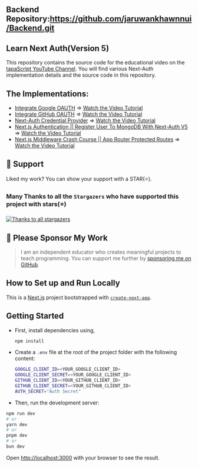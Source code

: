 ## Backend Repository:https://github.com/jaruwankhawnnui/Backend.git


## Learn Next Auth(Version 5)

This repository contains the source code for the educational video on the [tapaScript YouTube Channel](https://www.youtube.com/tapasadhikary). You will find various Next-Auth implementation details and the source code in this repository.

## The Implementations:

- [Integrate Google OAUTH](https://github.com/tapascript/learn-next-auth/tree/01-integrate-google-provider) => [Watch the Video Tutorial](https://www.youtube.com/watch?v=O8Ae6MC5bf4)
- [Integrate GitHub OAUTH](https://github.com/tapascript/learn-next-auth/tree/02-integrate-github-provider) => [Watch the Video Tutorial](https://www.youtube.com/watch?v=O8Ae6MC5bf4)
- [Next-Auth Credential Provider](https://github.com/tapascript/learn-next-auth/tree/03-credential-auth) => [Watch the Video Tutorial](https://www.youtube.com/watch?v=4m7u7zGbdTI)
- [Next.js Authentication || Register User To MongoDB With Next-Auth V5](https://github.com/tapascript/learn-next-auth/tree/04-persist-auth-mongo) => [Watch the Video Tutorial](https://www.youtube.com/watch?v=5kmZAqc2Jeg)
- [Next.js Middleware Crash Course || App Router Protected Routes](https://github.com/tapascript/learn-next-auth/tree/05-middleware) => [Watch the Video Tutorial](https://www.youtube.com/watch?v=jHrjnZM26i4)

## 🫶 Support
Liked my work? You can show your support with a STAR(⭐).

### Many Thanks to all the `Stargazers` who have supported this project with stars(⭐)

[![Thanks to all stargazers](https://git-lister.onrender.com/api/stars/tapascript/learn-next-auth?limit=15)](https://github.com/tapascript/learn-next-auth/stargazers)

## 🙏 Please Sponsor My Work

> I am an independent educator who creates meaningful projects to teach programming. You can support me further by [sponsoring me on GitHub](https://github.com/sponsors/atapas).


## How to Set up and Run Locally
This is a [Next.js](https://nextjs.org/) project bootstrapped with [`create-next-app`](https://github.com/vercel/next.js/tree/canary/packages/create-next-app).

## Getting Started

- First, install dependencies using,
  
  ```bash
  npm install
  ```

- Create a `.env` file at the root of the project folder with the following content:
  
  ```bash
  GOOGLE_CLIENT_ID=<YOUR_GOOGLE_CLIENT_ID>
  GOOGLE_CLIENT_SECRET=<YOUR_GOOGLE_CLIENT_ID>
  GITHUB_CLIENT_ID=<YOUR_GITHUB_CLIENT_ID>
  GITHUB_CLIENT_SECRET=<YOUR_GITHUB_CLIENT_ID>
  AUTH_SECRET="Auth Secret"
  ```
- Then, run the development server:

```bash
npm run dev
# or
yarn dev
# or
pnpm dev
# or
bun dev
```

Open [http://localhost:3000](http://localhost:3000) with your browser to see the result.


